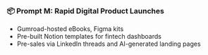 ### 📦 Prompt M: Rapid Digital Product Launches
- Gumroad-hosted eBooks, Figma kits
- Pre-built Notion templates for fintech dashboards
- Pre-sales via LinkedIn threads and AI-generated landing pages